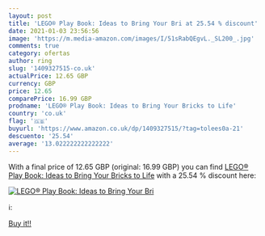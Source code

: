 ```yaml
---
layout: post
title: 'LEGO® Play Book: Ideas to Bring Your Bri at 25.54 % discount'
date: 2021-01-03 23:56:56
image: 'https://m.media-amazon.com/images/I/51sRabQEgvL._SL200_.jpg'
comments: true
category: ofertas
author: ring
slug: '1409327515-co.uk'
actualPrice: 12.65 GBP
currency: GBP
price: 12.65
comparePrice: 16.99 GBP
prodname: 'LEGO® Play Book: Ideas to Bring Your Bricks to Life'
country: 'co.uk'
flag: '🇬🇧'
buyurl: 'https://www.amazon.co.uk/dp/1409327515/?tag=tolees0a-21'
descuento: '25.54'
average: '13.022222222222222'
---
```


With a final price of 12.65 GBP (original: 16.99 GBP) you can find [LEGO® Play Book: Ideas to Bring Your Bricks to Life](https://www.amazon.co.uk/dp/1409327515/?tag=tolees0a-21) with a  25.54 % discount here:

[![LEGO® Play Book: Ideas to Bring Your Bri](https://m.media-amazon.com/images/I/51sRabQEgvL._SL200_.jpg)](https://www.amazon.co.uk/dp/1409327515/?tag=tolees0a-21)

ℹ️:


[Buy it!!](https://www.amazon.co.uk/dp/1409327515/?tag=tolees0a-21)
